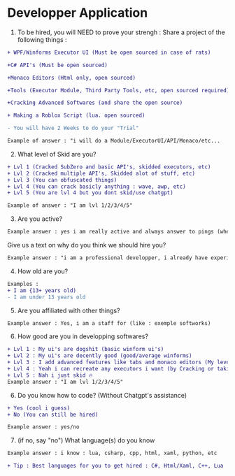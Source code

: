 # Developper Application


1) To be hired, you will NEED to prove your strengh : Share a project of the following things : 
```diff
+ WPF/Winforms Executor UI (Must be open sourced in case of rats)

+C# API's (Must be open sourced)

+Monaco Editors (Html only, open sourced)

+Tools (Executor Module, Third Party Tools, etc, open sourced required)

+Cracking Advanced Softwares (and share the open source)

+ Making a Roblox Script (lua. open sourced)

- You will have 2 Weeks to do your "Trial"

Example of answer : "i will do a Module/ExecutorUI/API/Monaco/etc...
```

2) What level of Skid are you?
```diff
+ Lvl 1 (Cracked SubZero and basic API's, skidded executors, etc)
+ Lvl 2 (Cracked multiple API's, Skidded alot of stuff, etc)
+ Lvl 3 (You can obfuscated things)
+ Lvl 4 (You can crack basicly anything : wave, awp, etc)
+ Lvl 5 (You are lvl 4 but you dont skid/use chatgpt)

Example of answer : "I am lvl 1/2/3/4/5"
```

3) Are you active?
```diff
Example answer : yes i am really active and always answer to pings (when online)
```

Give us a text on why do you think we should hire you?
```diff
Example answer : "i am a professional developper, i already have experience from coding and cracking softwares..."
```

4) How old are you?
```diff
Examples :
+ I am {13+ years old)
- I am under 13 years old
```

5) Are you affiliated with other things?
```diff
Example answer : Yes, i am a staff for (like : exemple softworks)
```

6) How good are you in developping softwares?
```diff
+ Lvl 1 : My ui's are dogshit (basic winform ui's)
+ Lvl 2 : My ui's are decently good (good/average winforms)
+ Lvl 3 : I add advanced features like tabs and monaco editors (My level)
+ Lvl 4 : Yeah i can recreate any executors i want (by Cracking or taking inspiration)
+ Lvl 5 : Nah i just skid 🔥
Example answer : "I am lvl 1/2/3/4/5"
```

6) Do you know how to code? (Without Chatgpt's assistance)
```diff
+ Yes (cool i guess)
+ No (You can still be hired)

Example answer : yes/no
```
7) (if no, say "no") What language(s) do you know
```diff
Example answer : i know : lua, csharp, cpp, html, xaml, python, etc

+ Tip : Best languages for you to get hired : C#, Html/Xaml, C++, Lua
```
